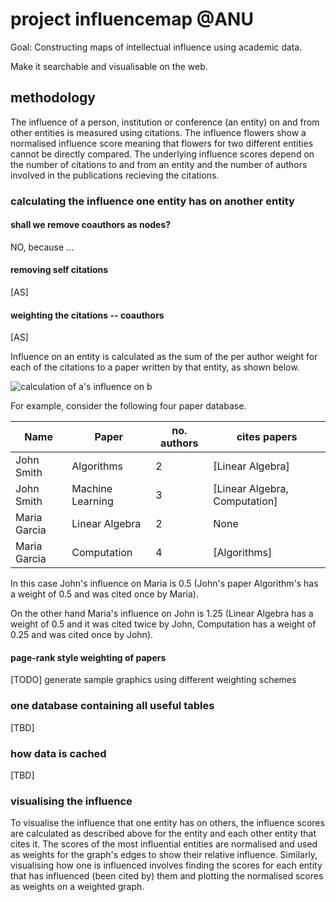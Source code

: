 # project influencemap @ANU

Goal: Constructing maps of intellectual influence using academic data.

Make it searchable and visualisable on the web.

## methodology
The influence of a person, institution or conference (an entity) on and from other entities is measured using citations. The influence flowers show a normalised influence score meaning that flowers for two different entities cannot be directly compared. The underlying influence scores depend on the number of citations to and from an entity and the number of authors involved in the publications recieving the citations.

### calculating the influence one entity has on another entity

#### shall we remove coauthors as nodes?

NO, because ... 

#### removing self citations

[AS]

#### weighting the citations -- coauthors

[AS]

Influence on an entity is calculated as the sum of the per author weight for each of the citations to a paper written by that entity, as shown below.

![calculation of a's influence on b](https://github.com/csmetrics/influencemap/blob/master/assets/influence_calulation.png)

For example, consider the following four paper database.

| Name         | Paper            | no. authors | cites papers                     |
|--------------|------------------|-------------|----------------------------------|
| John Smith   | Algorithms       | 2           | [Linear Algebra]                 |
| John Smith   | Machine Learning | 3           | [Linear Algebra, Computation]    |
| Maria Garcia | Linear Algebra   | 2           | None                             |
| Maria Garcia | Computation      | 4           | [Algorithms]                     |

In this case John's influence on Maria is 0.5 (John's paper Algorithm's has a weight of 0.5 and was cited once by Maria). 

On the other hand Maria's influence on John is 1.25 (Linear Algebra has a weight of 0.5 and it was cited twice by John, Computation has a weight of 0.25 and was cited once by John).

#### page-rank style weighting of papers

[TODO] generate sample graphics using different weighting schemes

### one database containing all useful tables

[TBD]

### how data is cached

[TBD]

### visualising the influence
To visualise the influence that one entity has on others, the influence scores are calculated as described above for the entity and each other entity that cites it. The scores of the most influential entities are normalised and used as weights for the graph's edges to show their relative influence. Similarly, visualising how one is influenced involves finding the scores for each entity that has influenced (been cited by) them and plotting the normalised scores as weights on a weighted graph.
